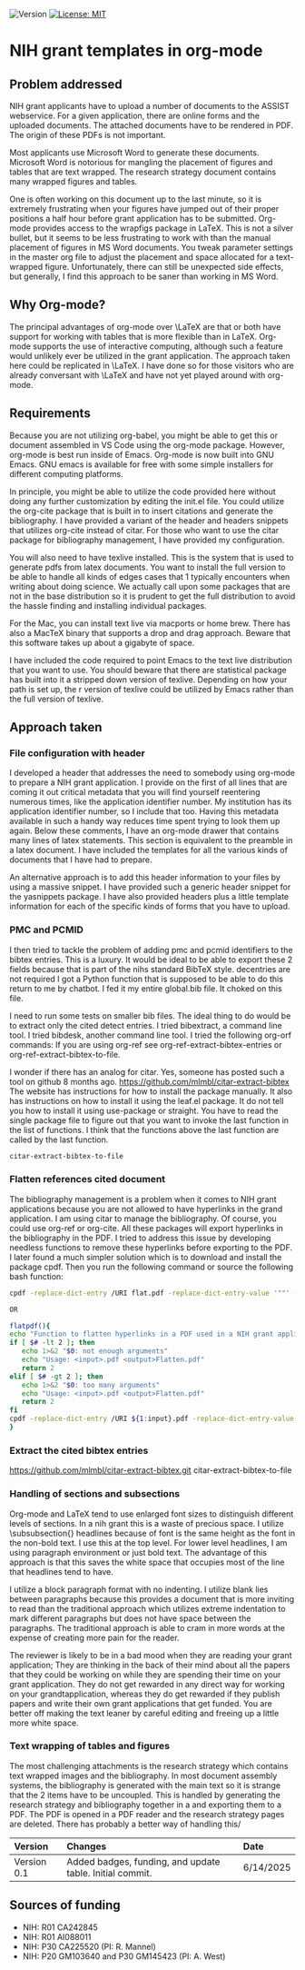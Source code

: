![Version](https://img.shields.io/static/v1?label=matplotlib-voice-in&message=0.0&color=brightcolor)
[![License: MIT](https://img.shields.io/badge/License-MIT-blue.svg)](https://opensource.org/licenses/MIT)

# NIH grant templates in org-mode

## Problem addressed
NIH grant applicants have to upload a number of documents to the ASSIST webservice.
For a given application, there are online forms and the uploaded documents.
The attached documents have to be rendered in PDF.
The origin of these PDFs is not important.

Most applicants use Microsoft Word to generate these documents.
Microsoft Word is notorious for mangling the placement of figures and tables that are text wrapped.
The research strategy document contains many wrapped figures and tables.

One is often working on this document up to the last minute, so it is extremely frustrating when your figures have jumped out of their proper positions a half hour before grant application has to be submitted.
Org-mode provides access to the wrapfigs package in LaTeX.
This is not a silver bullet, but it seems to be less frustrating to work with than the manual placement of figures in MS Word documents.
You tweak parameter settings in the master org file to adjust the placement and space allocated for a text-wrapped figure.
Unfortunately, there can still be unexpected side effects, but generally, I find this approach to be saner than working in MS Word.

## Why Org-mode?
The principal advantages of org-mode over \LaTeX are that or both have support for working with tables that is more flexible than in LaTeX.
Org-mode supports the use of interactive computing, although such a feature would unlikely ever be utilized in the grant application.
The approach taken here could be replicated in \LaTeX.
I have done so for those visitors who are already conversant with \LaTeX and have not yet played around with org-mode.

## Requirements
Because you are not utilizing org-babel, you might be able to get this or document assembled in VS Code using the org-mode package.
However, org-mode is best run inside of Emacs.
Org-mode is now built into GNU Emacs.
GNU emacs is available for free with some simple installers for different computing platforms.

In principle, you might be able to utilize the code provided here without doing any further customization by editing the init.el file.
You could utilize the org-cite package that is built in to insert citations and generate the bibliography.
I have provided a variant of the header and headers snippets that utilizes org-cite instead of citar.
For those who want to use the citar package for bibliography management, I have provided my configuration.

You will also need to have texlive installed.
This is the system that is used to generate pdfs from latex documents.
You want to install the full version to be able to handle all kinds of edges cases that 1 typically encounters when writing about doing science.
We actually call upon some packages that are not in the base distribution so it is prudent to get the full distribution to avoid the hassle finding and installing individual packages.

For the Mac, you can install text live via macports or home brew.
There has also a MacTeX binary that supports a drop and drag approach.
Beware that this software takes up about a gigabyte of space.

I have included the code required to point Emacs to the text live distribution that you want to use.
You should beware that there are statistical package has built into it a stripped down version of texlive.
Depending on how your path is set up, the r version of texlive could be utilized by Emacs rather than the full version of texlive.


## Approach taken

### File configuration with header
I developed a header that addresses the need to somebody using org-mode to prepare a NIH grant application.
I provide on the first of all lines that are coming it out critical metadata that you will find yourself reentering numerous times, like the application identifier number.
My institution has its application identifier number, so I include that too.
Having this metadata available in such a handy way reduces time spent trying to look them up again.
Below these comments, I have an org-mode drawer that contains many lines of latex statements.
This section is equivalent to the preamble in a latex document.
I have included the templates for all the various kinds of documents that I have had to prepare.

An alternative approach is to add this header information to your files by using a massive snippet.
I have provided such a generic header snippet for the yasnippets package.
I have also provided headers plus a little template information for each of the specific kinds of forms that you have to upload.


### PMC and PCMID

I then tried to tackle the problem of adding pmc and pcmid identifiers to the bibtex entries.
This is a luxury.
It would be ideal to be able to export these 2 fields because that is part of the nihs standard BibTeX style. decentries are not required
I got a Python function that is supposed to be able to do this return to me by chatbot.
I fed it my entire global.bib file.
It choked on this file.

I need to run some tests on smaller bib files.
The ideal thing to do would be to extract only the cited detect entries.
I tried bibextract, a command line tool.
I tried bibdesk, another command line tool.
I tried the following org-orf commands: If you are using org-ref see org-ref-extract-bibtex-entries or org-ref-extract-bibtex-to-file.

I wonder if there has an analog for citar.
Yes, someone has posted such a tool on github 8 months ago.
https://github.com/mlmbl/citar-extract-bibtex
The website has instructions for how to install the package manually.
It also has instructions on how to install it using the leaf.el package.
It do not tell you how to install it using use-package or straight.
You have to read the single package file to figure out that you want to invoke the last function in the list of functions.
I think that the functions above the last function are called by the last function.


```bash
citar-extract-bibtex-to-file
```


### Flatten references cited document
The bibliography management is a problem when it comes to NIH grant applications because you are not allowed to have hyperlinks in the grand application. I am using citar to manage the bibliography. Of course, you could use org-ref or org-cite. All these packages will export hyperlinks in the bibliography in the PDF. 
I tried to address this issue by developing needless functions to remove these hyperlinks before exporting to the PDF.
I later found a much simpler solution which is to download and install the package cpdf.
Then you run the following command or source the following bash function:

```bash
cpdf -replace-dict-entry /URI flat.pdf -replace-dict-entry-value '""' -o outflat.pdf

OR

flatpdf(){
echo "Function to flatten hyperlinks in a PDF used in a NIH grant application."
if [ $# -lt 2 ]; then
   echo 1>&2 "$0: not enough arguments"
   echo "Usage: <input>.pdf <output>Flatten.pdf"
   return 2
elif [ $# -gt 2 ]; then
   echo 1>&2 "$0: too many arguments"
   echo "Usage: <input>.pdf <output>Flatten.pdf"
   return 2
fi
cpdf -replace-dict-entry /URI ${1:input}.pdf -replace-dict-entry-value '""' -o ${2:output}Flatten.pdf
}
```

### Extract the cited bibtex entries

https://github.com/mlmbl/citar-extract-bibtex.git
citar-extract-bibtex-to-file


### Handling of sections and subsections

Org-mode and LaTeX tend to use enlarged font sizes to distinguish different levels of sections.
In a nih grant this is a waste of precious space.
I utilize \subsubsection{} headlines because of font is the same height as the font in the non-bold text.
I use this at the top level.
For lower level headlines, I am using paragraph environment or just bold text.
The advantage of this approach is that this saves the white space that occupies most of the line that headlines tend to have.

I utilize a block paragraph format with no indenting.
I utilize blank lies between paragraphs because this provides a document that is more inviting to read than the traditional approach which utilizes extreme indentation to mark different paragraphs but does not have space between the paragraphs.
The traditional approach is able to cram in more words at the expense of creating more pain for the reader.

The reviewer is likely to be in a bad mood when they are reading your grant application; 
They are thinking in the back of their mind about all the papers that they could be working on while they are spending their time on your grant application.
They do not get rewarded in any direct way for working on your grandtapplication, whereas they do get rewarded if they publish papers and write their own grant applications that get funded.
You are better off making the text leaner by careful editing and freeing up a little more white space.


### Text wrapping of tables and figures

The most challenging attachments is the research strategy which contains text wrapped images and the bibliography.
In most document assembly systems, the bibliography is generated with the main text so it is strange that the 2 items have to be uncoupled.
This is handled by generating the research strategy and bibliography together in a and exporting them to a PDF.
The PDF is opened in a PDF reader and the research strategy pages are deleted.
There has probably a better way of handling this/






|Version      | Changes                                                                                                                                                                         | Date                 |
|:-----------|:------------------------------------------------------------------------------------------------------------------------------------------|:--------------------|
| Version 0.1 |   Added badges, funding, and update table.  Initial commit.                                                                                                                | 6/14/2025  |

## Sources of funding

- NIH: R01 CA242845
- NIH: R01 AI088011
- NIH: P30 CA225520 (PI: R. Mannel)
- NIH: P20 GM103640 and P30 GM145423 (PI: A. West)



